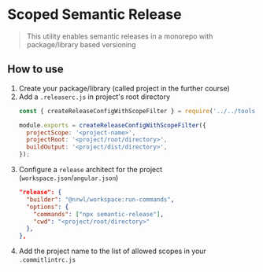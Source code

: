 # Scoped Semantic Release

> This utility enables semantic releases in a monorepo with package/library based versioning

## How to use

1. Create your package/library (called project in the further course)
2. Add a `.releaserc.js` in project's root directory
    ```js
    const { createReleaseConfigWithScopeFilter } = require('../../tools/release');
    
    module.exports = createReleaseConfigWithScopeFilter({
      projectScope: '<project-name>',
      projectRoot: '<project/root/directory>',
      buildOutput: '<project/dist/directory>',
    });
    ```
3. Configure a `release` architect for the project (`workspace.json`/`angular.json`)
    ```json
    "release": {
      "builder": "@nrwl/workspace:run-commands",
      "options": {
        "commands": ["npx semantic-release"],
        "cwd": "<project/root/directory>"
      },
    },
    ```
4. Add the project name to the list of allowed scopes in your `.commitlintrc.js`
